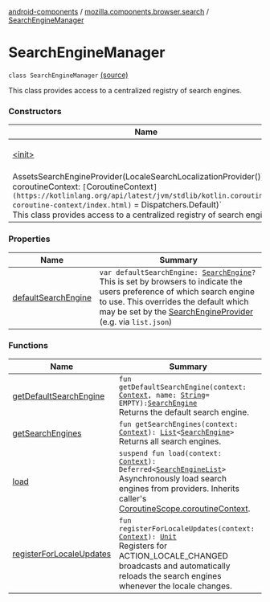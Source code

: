 [android-components](../../index.md) / [mozilla.components.browser.search](../index.md) / [SearchEngineManager](./index.md)

# SearchEngineManager

`class SearchEngineManager` [(source)](https://github.com/mozilla-mobile/android-components/blob/master/components/browser/search/src/main/java/mozilla/components/browser/search/SearchEngineManager.kt#L27)

This class provides access to a centralized registry of search engines.

### Constructors

| Name | Summary |
|---|---|
| [&lt;init&gt;](-init-.md) | `SearchEngineManager(providers: `[`List`](https://kotlinlang.org/api/latest/jvm/stdlib/kotlin.collections/-list/index.html)`<`[`SearchEngineProvider`](../../mozilla.components.browser.search.provider/-search-engine-provider/index.md)`> = listOf(
            AssetsSearchEngineProvider(LocaleSearchLocalizationProvider())), coroutineContext: `[`CoroutineContext`](https://kotlinlang.org/api/latest/jvm/stdlib/kotlin.coroutines/-coroutine-context/index.html)` = Dispatchers.Default)`<br>This class provides access to a centralized registry of search engines. |

### Properties

| Name | Summary |
|---|---|
| [defaultSearchEngine](default-search-engine.md) | `var defaultSearchEngine: `[`SearchEngine`](../-search-engine/index.md)`?`<br>This is set by browsers to indicate the users preference of which search engine to use. This overrides the default which may be set by the [SearchEngineProvider](../../mozilla.components.browser.search.provider/-search-engine-provider/index.md) (e.g. via `list.json`) |

### Functions

| Name | Summary |
|---|---|
| [getDefaultSearchEngine](get-default-search-engine.md) | `fun getDefaultSearchEngine(context: `[`Context`](https://developer.android.com/reference/android/content/Context.html)`, name: `[`String`](https://kotlinlang.org/api/latest/jvm/stdlib/kotlin/-string/index.html)` = EMPTY): `[`SearchEngine`](../-search-engine/index.md)<br>Returns the default search engine. |
| [getSearchEngines](get-search-engines.md) | `fun getSearchEngines(context: `[`Context`](https://developer.android.com/reference/android/content/Context.html)`): `[`List`](https://kotlinlang.org/api/latest/jvm/stdlib/kotlin.collections/-list/index.html)`<`[`SearchEngine`](../-search-engine/index.md)`>`<br>Returns all search engines. |
| [load](load.md) | `suspend fun load(context: `[`Context`](https://developer.android.com/reference/android/content/Context.html)`): Deferred<`[`SearchEngineList`](../../mozilla.components.browser.search.provider/-search-engine-list/index.md)`>`<br>Asynchronously load search engines from providers. Inherits caller's [CoroutineScope.coroutineContext](#). |
| [registerForLocaleUpdates](register-for-locale-updates.md) | `fun registerForLocaleUpdates(context: `[`Context`](https://developer.android.com/reference/android/content/Context.html)`): `[`Unit`](https://kotlinlang.org/api/latest/jvm/stdlib/kotlin/-unit/index.html)<br>Registers for ACTION_LOCALE_CHANGED broadcasts and automatically reloads the search engines whenever the locale changes. |
